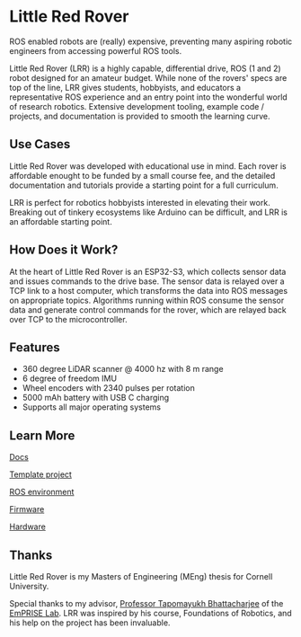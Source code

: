 # Little Red Rover

ROS enabled robots are (really) expensive, preventing many aspiring robotic engineers from accessing powerful ROS tools.

Little Red Rover (LRR) is a highly capable, differential drive, ROS (1 and 2) robot designed for an amateur budget.
While none of the rovers' specs are top of the line, LRR gives students, hobbyists, and educators a representative ROS experience and an entry point into the wonderful world of research robotics.
Extensive development tooling, example code / projects, and documentation is provided to smooth the learning curve.

## Use Cases

Little Red Rover was developed with educational use in mind. Each rover is affordable enought to be funded by a small course fee, and the detailed documentation and tutorials provide a starting point for a full curriculum.

LRR is perfect for robotics hobbyists interested in elevating their work. Breaking out of tinkery ecosystems like Arduino can be difficult, and LRR is an affordable starting point.

## How Does it Work?

At the heart of Little Red Rover is an ESP32-S3, which collects sensor data and issues commands to the drive base.
The sensor data is relayed over a TCP link to a host computer, which transforms the data into ROS messages on appropriate topics.
Algorithms running within ROS consume the sensor data and generate control commands for the rover, which are relayed back over TCP to the microcontroller.

## Features

* 360 degree LiDAR scanner @ 4000 hz with 8 m range
* 6 degree of freedom IMU
* Wheel encoders with 2340 pulses per rotation
* 5000 mAh battery with USB C charging
* Supports all major operating systems


## Learn More

[Docs](https://github.com/little-red-rover/lrr-docs)

[Template project](https://github.com/little-red-rover/lrr-template-project)

[ROS environment](https://github.com/little-red-rover/lrr-ros)

[Firmware](https://github.com/little-red-rover/lrr-firmware)

[Hardware](https://github.com/little-red-rover/lrr-hardware)

## Thanks

Little Red Rover is my Masters of Engineering (MEng) thesis for Cornell University.

Special thanks to my advisor, [Professor Tapomayukh Bhattacharjee](https://robotics.cornell.edu/faculty/tapomayukh-bhattacharjee-bio/) of the [EmPRISE Lab](https://emprise.cs.cornell.edu/). LRR was inspired by his course, Foundations of Robotics, and his help on the project has been invaluable.
